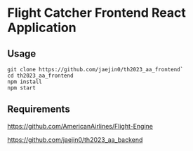 # Flight Catcher Frontend React Application

## Usage
```
git clone https://github.com/jaejin0/th2023_aa_frontend`
cd th2023_aa_frontend
npm install
npm start
```

## Requirements
https://github.com/AmericanAirlines/Flight-Engine

https://github.com/jaejin0/th2023_aa_backend
